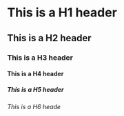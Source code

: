 # This is a H1 header
## This is a H2 header
### This is a H3 header
#### This is a H4 header
##### This is a H5 header
###### This is a H6 heade
